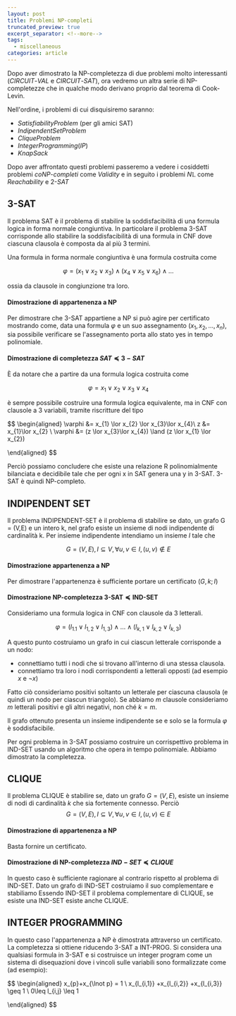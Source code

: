 ```yaml
---
layout: post
title: Problemi NP-completi
truncated_preview: true
excerpt_separator: <!--more-->
tags:
  - miscellaneous
categories: article
---
```

<!--more-->
Dopo aver dimostrato la NP-completezza di due problemi molto interessanti ($CIRCUIT$-$VAL$ e $CIRCUIT$-$SAT$), ora vedremo un altra serie di NP-completezze che in qualche modo derivano proprio dal teorema di Cook-Levin.

Nell'ordine, i problemi di cui disquisiremo saranno:
- $Satisfiability Problem$ (per gli amici SAT)
- $Indipendent Set Problem$ 
- $Clique Problem$
- $Integer Programming (IP)$
- $KnapSack$

Dopo aver affrontato questi problemi passeremo a vedere i cosiddetti problemi $coNP$-$completi$ come $Validity$ e in seguito i problemi $N\mathbb{L}$ come $Reachability$ e $2$-$SAT$ 

## 3-SAT
Il problema SAT è il problema di stabilire la soddisfacibilità di una formula logica in forma normale congiuntiva. In particolare il problema 3-SAT corrisponde allo stabilire la soddisfacibilità di una formula in CNF dove ciascuna clausola è composta da al più 3 termini.

Una formula in forma normale congiuntiva è una formula costruita come 

$$
\varphi  = (x_{1} \lor x_{2}\lor x_{3}) \land(x_{4} \lor x_{5} \lor x_{6})\land \dots
$$

ossia da clausole in congiunzione tra loro.

#### Dimostrazione di appartenenza a NP
Per dimostrare che 3-SAT appartiene a NP si può agire per certificato mostrando come, data una formula $\varphi$ e un suo assegnamento $(x_{1},x_{2},\dots,x_{n})$, sia possibile verificare se l'assegnamento porta allo stato yes in tempo polinomiale. 

#### Dimostrazione di completezza $SAT \preceq 3-SAT$

È da notare che a partire da una formula logica costruita come 

$$
\varphi = x_{1} \lor x_{2} \lor x_{3}\lor x_{4}
$$  

è sempre possibile costruire una formula logica equivalente, ma in CNF con clausole a 3 variabili, tramite riscritture del tipo 


$$
\begin{aligned}
\varphi &= x_{1} \lor x_{2} \lor x_{3}\lor x_{4}\\
z &= x_{1}\lor x_{2} \\
\varphi &= (z \lor x_{3}\lor x_{4}) \land (z \lor x_{1} \lor x_{2})

\end{aligned}
$$

Perciò possiamo concludere che esiste una relazione R polinomialmente bilanciata e decidibile tale che per ogni x in SAT genera una y in 3-SAT. 
3-SAT è quindi NP-completo.

## INDIPENDENT SET
Il problema INDIPENDENT-SET è il problema di stabilire se dato, un grafo G = (V,E) e un intero k, nel grafo esiste un insieme di nodi indipendente di cardinalità k. 
Per insieme indipendente intendiamo un insieme $I$ tale che 

$$
G=(V,E), I\subseteq V, \forall u,v\in I, (u,v) \not\in E
$$

#### Dimostrazione appartenenza a NP
Per dimostrare l'appartenenza è sufficiente portare un certificato $(G,k; I)$
#### Dimostrazione NP-completezza $3\text{-SAT} \preceq \text{IND-SET}$
Consideriamo una formula logica in CNF con clausole da 3 letterali. 

$$
\varphi = (l_{1.1} \lor l_{1,2} \lor l_{1,3}) \land\dots \land(l_{k,1} \lor l_{k,2} \lor l_{k,3})
$$

A questo punto costruiamo un grafo in cui ciascun letterale corrisponde a un nodo:
- connettiamo tutti i nodi che si trovano all'interno di una stessa clausola. 
- connettiamo tra loro i nodi corrispondenti a letterali opposti (ad esempio $x$ e $\lnot x$)

Fatto ciò consideriamo positivi soltanto un letterale per ciascuna clausola (e quindi un nodo per ciascun triangolo). Se abbiamo $m$ clausole consideriamo $m$ letterali positivi e gli altri negativi, non ché $k=m$.

Il grafo ottenuto presenta un insieme indipendente se e solo se la formula $\varphi$ è soddisfacibile. 

Per ogni problema in 3-SAT possiamo costruire un corrispettivo problema in IND-SET usando un algoritmo che opera in tempo polinomiale. Abbiamo dimostrato la completezza. 
## CLIQUE
Il problema CLIQUE è stabilire se, dato un grafo $G = (V,E)$, esiste un insieme di nodi di cardinalità $k$ che sia fortemente connesso.
Perciò 
$$
G = (V,E), I\subseteq V, \forall u,v\in I, (u,v)\in E
$$

#### Dimostrazione di appartenenza a NP
Basta fornire un certificato.

#### Dimostrazione di NP-completezza $IND-SET \preceq CLIQUE$
In questo caso è sufficiente ragionare al contrario rispetto al problema di IND-SET. 
Dato un grafo di IND-SET costruiamo il suo complementare e stabiliamo 
Essendo IND-SET il problema complementare di CLIQUE, se esiste una IND-SET esiste anche CLIQUE. 
## INTEGER PROGRAMMING
In questo caso l'appartenenza a NP è dimostrata attraverso un certificato. La completezza si ottiene riducendo 3-SAT a INT-PROG. Si considera una qualsiasi formula in 3-SAT e si costruisce un integer program come un sistema di disequazioni dove i vincoli sulle variabili sono formalizzate come (ad esempio):

$$
\begin{aligned}
x_{p}+x_{\lnot p} = 1 \\
x_{l_{i,1}} +x_{l_{i,2}} +x_{l_{i,3}} \geq 1 \\
0\leq l_{i,j} \leq 1


\end{aligned}
$$



